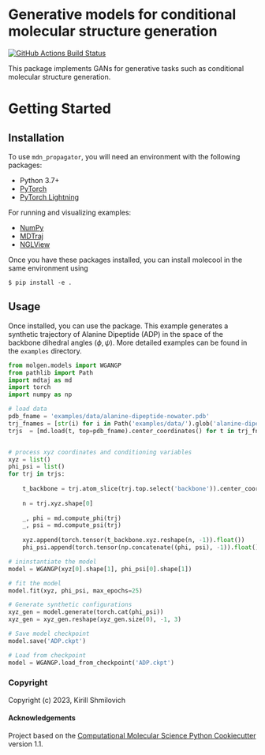 Generative models for conditional molecular structure generation
==============================
[//]: # (Badges)
[![GitHub Actions Build Status](https://github.com/REPLACE_WITH_OWNER_ACCOUNT/molgen/workflows/CI/badge.svg)](https://github.com/REPLACE_WITH_OWNER_ACCOUNT/molgen/actions?query=workflow%3ACI)
<!--[![codecov](https://codecov.io/gh/REPLACE_WITH_OWNER_ACCOUNT/MolGen/branch/main/graph/badge.svg)](https://codecov.io/gh/REPLACE_WITH_OWNER_ACCOUNT/MolGen/branch/main)-->


This package implements GANs for generative tasks such as conditional molecular structure generation.

Getting Started
===============


Installation
------------
To use `mdn_propagator`, you will need an environment with the following packages:

* Python 3.7+
* [PyTorch](https://pytorch.org/get-started/locally/)
* [PyTorch Lightning](https://www.pytorchlightning.ai/)

For running and visualizing examples:
* [NumPy](https://numpy.org/install/)
* [MDTraj](https://www.mdtraj.org/1.9.8.dev0/installation.html)
* [NGLView](https://github.com/nglviewer/nglview#installation)

Once you have these packages installed, you can install molecool in the same environment using

```
$ pip install -e .
```

Usage
-------
Once installed, you can use the package. This example generates a synthetic trajectory of Alanine Dipeptide (ADP) in the space of the backbone dihedral angles ($\phi , \psi$). More detailed examples can be found in the `examples` directory. 


```python
from molgen.models import WGANGP
from pathlib import Path
import mdtaj as md
import torch
import numpy as np

# load data
pdb_fname = 'examples/data/alanine-dipeptide-nowater.pdb'
trj_fnames = [str(i) for i in Path('examples/data/').glob('alanine-dipeptide-*-250ns-nowater.xtc')]
trjs  = [md.load(t, top=pdb_fname).center_coordinates() for t in trj_fnames]


# process xyz coordinates and conditioning variables
xyz = list()
phi_psi = list()
for trj in trjs:
    
    t_backbone = trj.atom_slice(trj.top.select('backbone')).center_coordinates()
    
    n = trj.xyz.shape[0]
    
    _, phi = md.compute_phi(trj)
    _, psi = md.compute_psi(trj)
    
    xyz.append(torch.tensor(t_backbone.xyz.reshape(n, -1)).float())
    phi_psi.append(torch.tensor(np.concatenate((phi, psi), -1)).float())

# ininstantiate the model
model = WGANGP(xyz[0].shape[1], phi_psi[0].shape[1])

# fit the model
model.fit(xyz, phi_psi, max_epochs=25)

# Generate synthetic configurations
xyz_gen = model.generate(torch.cat(phi_psi))
xyz_gen = xyz_gen.reshape(xyz_gen.size(0), -1, 3)

# Save model checkpoint
model.save('ADP.ckpt')

# Load from checkpoint
model = WGANGP.load_from_checkpoint('ADP.ckpt')
```

### Copyright

Copyright (c) 2023, Kirill Shmilovich


#### Acknowledgements
 
Project based on the 
[Computational Molecular Science Python Cookiecutter](https://github.com/molssi/cookiecutter-cms) version 1.1.
